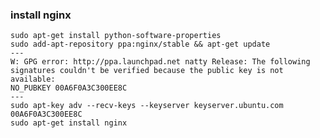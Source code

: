 ### install nginx 

    sudo apt-get install python-software-properties
    sudo add-apt-repository ppa:nginx/stable && apt-get update
    ---
    W: GPG error: http://ppa.launchpad.net natty Release: The following
    signatures couldn't be verified because the public key is not available:
    NO_PUBKEY 00A6F0A3C300EE8C
    ---
    sudo apt-key adv --recv-keys --keyserver keyserver.ubuntu.com 00A6F0A3C300EE8C
    sudo apt-get install nginx 

###

